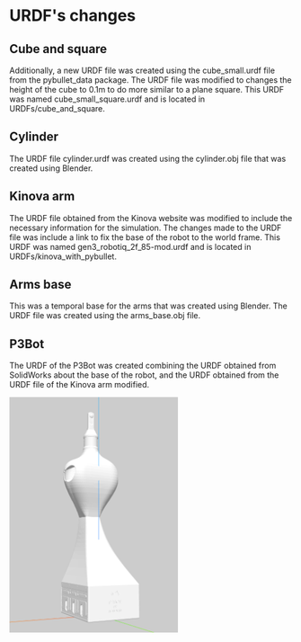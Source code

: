 # URDF's changes

## Cube and square
Additionally, a new URDF file was created using the cube_small.urdf file from the pybullet_data package.
The URDF file was modified to changes the height of the cube to 0.1m to do more similar to a plane square.
This URDF was named cube_small_square.urdf and is located in URDFs/cube_and_square.

## Cylinder
The URDF file cylinder.urdf was created using the cylinder.obj file that was created using Blender.

## Kinova arm
The URDF file obtained from the Kinova website was modified to include the necessary information for the simulation.
The changes made to the URDF file was include a link to fix the base of the robot to the world frame.
This URDF was named gen3_robotiq_2f_85-mod.urdf and is located in URDFs/kinova_with_pybullet.

## Arms base
This was a temporal base for the arms that was created using Blender. The URDF file was created using the arms_base.obj file.

## P3Bot
The URDF of the P3Bot was created combining the URDF obtained from SolidWorks about the base of the robot, and the URDF obtained from the URDF file of the Kinova arm modified.

<img src="./P3Bot/base.png" width="300">